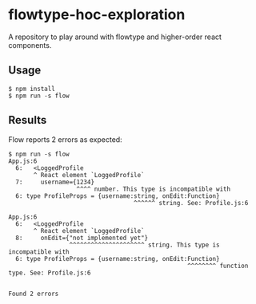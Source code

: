 # flowtype-hoc-exploration
A repository to play around with flowtype and higher-order react components.

## Usage

    $ npm install
    $ npm run -s flow

## Results

Flow reports 2 errors as expected:

    $ npm run -s flow
    App.js:6
      6:   <LoggedProfile
           ^ React element `LoggedProfile`
      7:     username={1234}
                       ^^^^ number. This type is incompatible with
      6: type ProfileProps = {username:string, onEdit:Function}
                                       ^^^^^^ string. See: Profile.js:6

    App.js:6
      6:   <LoggedProfile
           ^ React element `LoggedProfile`
      8:     onEdit={"not implemented yet"}
                     ^^^^^^^^^^^^^^^^^^^^^ string. This type is incompatible with
      6: type ProfileProps = {username:string, onEdit:Function}
                                                      ^^^^^^^^ function type. See: Profile.js:6


    Found 2 errors
